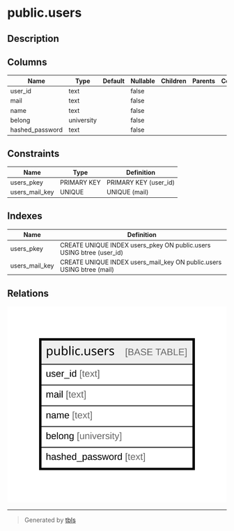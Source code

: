 # public.users

## Description

## Columns

| Name | Type | Default | Nullable | Children | Parents | Comment |
| ---- | ---- | ------- | -------- | -------- | ------- | ------- |
| user_id | text |  | false |  |  |  |
| mail | text |  | false |  |  |  |
| name | text |  | false |  |  |  |
| belong | university |  | false |  |  |  |
| hashed_password | text |  | false |  |  |  |

## Constraints

| Name | Type | Definition |
| ---- | ---- | ---------- |
| users_pkey | PRIMARY KEY | PRIMARY KEY (user_id) |
| users_mail_key | UNIQUE | UNIQUE (mail) |

## Indexes

| Name | Definition |
| ---- | ---------- |
| users_pkey | CREATE UNIQUE INDEX users_pkey ON public.users USING btree (user_id) |
| users_mail_key | CREATE UNIQUE INDEX users_mail_key ON public.users USING btree (mail) |

## Relations

![er](public.users.svg)

---

> Generated by [tbls](https://github.com/k1LoW/tbls)
